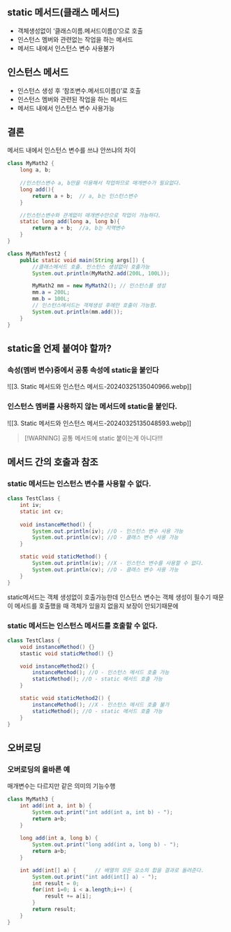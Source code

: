 ## static 메서드(클래스 메서드)
- 객체생성없이 ‘클래스이름.메서드이름()’으로 호출
- 인스턴스 멤버와 관련없는 작업을 하는 메서드
- 메서드 내에서 인스턴스 변수 사용불가

## 인스턴스 메서드
- 인스턴스 생성 후 ‘참조변수.메서드이름()’로 호출
- 인스턴스 멤버와 관련된 작업을 하는 메서드
- 메서드 내에서 인스턴스 변수 사용가능

## 결론
메서드 내에서 인스턴스 변수를 쓰냐 안쓰냐의 차이

```java
class MyMath2 {
	long a, b;
	
	//인스턴스변수 a, b만을 이용해서 작업하므로 매개변수가 필요없다.
	long add(){ 
		return a + b;  // a, b는 인스턴스변수
	} 

	//인스턴스변수와 관계없이 매개변수만으로 작업이 가능하다.
	static long add(long a, long b){
		return a + b;  //a, b는 지역변수
	}
}

class MyMathTest2 {
	public static void main(String args[]) {
		//클래스메서드 호출. 인스턴스 생성없이 호출가능
		System.out.println(MyMath2.add(200L, 100L));

		MyMath2 mm = new MyMath2(); // 인스턴스를 생성
		mm.a = 200L;
		mm.b = 100L;
		// 인스턴스메서드는 객체생성 후에만 호출이 가능함.
		System.out.println(mm.add());
	}
}
```

## static을 언제 붙여야 할까?
### 속성(멤버 변수)중에서 공통 속성에 static을 붙인다
![[3. Static 메서드와 인스턴스 메서드-20240325135040966.webp]]
### 인스턴스 멤버를 사용하지 않는 메서드에 static을 붙인다.
![[3. Static 메서드와 인스턴스 메서드-20240325135048593.webp]]
> [!WARNING] 공통 메서드에 static 붙이는게 아니다!!!

## 메서드 간의 호출과 참조
### static 메서드는 인스턴스 변수를 사용할 수 없다.

```java
class TestClass {
	int iv;
	static int cv;
	
	void instanceMethod() {
		System.out.println(iv); //O - 인스턴스 변수 사용 가능
		System.out.println(cv); //O - 클래스 변수 사용 가능
	}

	static void staticMethod() {
		System.out.println(iv); //X - 인스턴스 변수를 사용할 수 없다.
		System.out.println(cv); //O - 클래스 변수 사용 가능
	}
}
```
static메서드는 객체 생성없이 호출가능한데 인스턴스 변수는 객체 생성이 필수기 때문
이 메서드를 호출했을 때 객체가 있을지 없을지 보장이 안되기때문에

### static 메서드는 인스턴스 메서드를 호출할 수 없다.
```java
class TestClass {
	void instanceMethod() {}
	stastic void staticMethod() {}

	void instanceMethod2() {
		instanceMethod(); //O - 인스턴스 메서드 호출 가능
		staticMethod(); //O - static 메서드 호출 가능
	}

	static void staticMethod2() {
		instanceMethod(); //X - 인스턴스 메서드 호출 불가
		staticMethod(); //O - static 메서드 호출 가능
	}
}
```


## 오버로딩
### 오버로딩의 올바른 예
매개변수는 다르지만 같은 의미의 기능수행
```java
class MyMath3 {
	int add(int a, int b) {
		System.out.print("int add(int a, int b) - ");
		return a+b;
	}
	
	long add(int a, long b) {
		System.out.print("long add(int a, long b) - ");
		return a+b;
	}

	int add(int[] a) {		// 배열의 모든 요소의 합을 결과로 돌려준다.
		System.out.print("int add(int[] a) - ");
		int result = 0;
		for(int i=0; i < a.length;i++) {
			result += a[i];
		}	
		return result;
	}
}
```